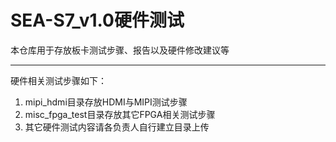 # SEA-S7_v1.0硬件测试
本仓库用于存放板卡测试步骤、报告以及硬件修改建议等

------

硬件相关测试步骤如下：
1. mipi_hdmi目录存放HDMI与MIPI测试步骤
2. misc_fpga_test目录存放其它FPGA相关测试步骤
3. 其它硬件测试内容请各负责人自行建立目录上传